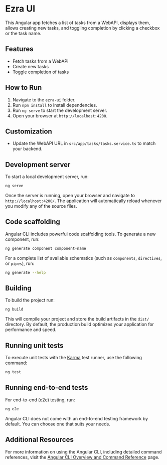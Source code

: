 # Ezra UI

This Angular app fetches a list of tasks from a WebAPI, displays them, allows creating new tasks, and toggling completion by clicking a checkbox or the task name.

## Features
- Fetch tasks from a WebAPI
- Create new tasks
- Toggle completion of tasks

## How to Run
1. Navigate to the `ezra-ui` folder.
2. Run `npm install` to install dependencies.
3. Run `ng serve` to start the development server.
4. Open your browser at `http://localhost:4200`.

## Customization
- Update the WebAPI URL in `src/app/tasks/tasks.service.ts` to match your backend.

## Development server

To start a local development server, run:

```bash
ng serve
```

Once the server is running, open your browser and navigate to `http://localhost:4200/`. The application will automatically reload whenever you modify any of the source files.

## Code scaffolding

Angular CLI includes powerful code scaffolding tools. To generate a new component, run:

```bash
ng generate component component-name
```

For a complete list of available schematics (such as `components`, `directives`, or `pipes`), run:

```bash
ng generate --help
```

## Building

To build the project run:

```bash
ng build
```

This will compile your project and store the build artifacts in the `dist/` directory. By default, the production build optimizes your application for performance and speed.

## Running unit tests

To execute unit tests with the [Karma](https://karma-runner.github.io) test runner, use the following command:

```bash
ng test
```

## Running end-to-end tests

For end-to-end (e2e) testing, run:

```bash
ng e2e
```

Angular CLI does not come with an end-to-end testing framework by default. You can choose one that suits your needs.

## Additional Resources

For more information on using the Angular CLI, including detailed command references, visit the [Angular CLI Overview and Command Reference](https://angular.dev/tools/cli) page.
